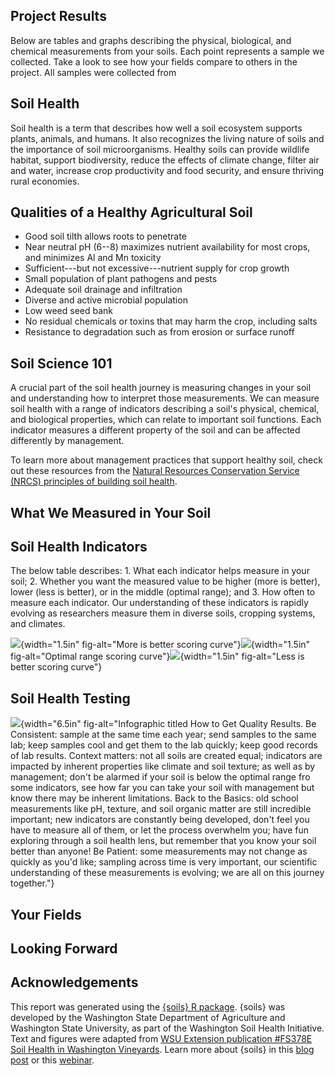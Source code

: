 <!--section:project_results-->
## Project Results

Below are tables and graphs describing the physical, biological, and chemical
measurements from your soils. Each point represents a sample we collected. Take
a look to see how your fields compare to others in the project. All samples were
collected from 

<!--section:soil_health-->
## Soil Health

Soil health is a term that describes how well a soil ecosystem supports plants,
animals, and humans. It also recognizes the living nature of soils and the
importance of soil microorganisms. Healthy soils can provide wildlife habitat,
support biodiversity, reduce the effects of climate change, filter air and
water, increase crop productivity and food security, and ensure thriving rural
economies.

<!--section:soil_qualities-->
## Qualities of a Healthy Agricultural Soil

-   Good soil tilth allows roots to penetrate
-   Near neutral pH (6--8) maximizes nutrient availability for most crops, and
    minimizes Al and Mn toxicity
-   Sufficient---but not excessive---nutrient supply for crop growth
-   Small population of plant pathogens and pests
-   Adequate soil drainage and infiltration
-   Diverse and active microbial population
-   Low weed seed bank
-   No residual chemicals or toxins that may harm the crop, including salts
-   Resistance to degradation such as from erosion or surface runoff

<!--section:soil_science-->
## Soil Science 101

A crucial part of the soil health journey is measuring changes in your soil and
understanding how to interpret those measurements. We can measure soil health
with a range of indicators describing a soil's physical, chemical, and
biological properties, which can relate to important soil functions. Each
indicator measures a different property of the soil and can be affected
differently by management.

To learn more about management practices that support healthy soil, check out
these resources from the [Natural Resources Conservation Service (NRCS)
principles of building soil
health](https://www.nrcs.usda.gov/conservation-basics/natural-resource-concerns/soils/soil-health "NRCS principles of building soil health").

<!--section:measured_soil-->
## What We Measured in Your Soil

<!--section:indicators-->
## Soil Health Indicators

The below table describes: 1. What each indicator helps measure in your soil; 2.
Whether you want the measured value to be higher (more is better), lower (less
is better), or in the middle (optimal range); and 3. How often to measure each
indicator. Our understanding of these indicators is rapidly evolving as
researchers measure them in diverse soils, cropping systems, and climates.

![](https://raw.githack.com/WA-Department-of-Agriculture/soils/main/figures/curve-more.png){width="1.5in" fig-alt="More is better scoring curve"}![](https://raw.githack.com/WA-Department-of-Agriculture/soils/main/figures/curve-optimal.png){width="1.5in" fig-alt="Optimal range scoring curve"}![](https://raw.githack.com/WA-Department-of-Agriculture/soils/main/figures/curve-less.png){width="1.5in" fig-alt="Less is better scoring curve"}

<!--section:testing-->
## Soil Health Testing

![](https://raw.githack.com/WA-Department-of-Agriculture/soils/main/figures/quality-results.png){width="6.5in"
fig-alt="Infographic titled How to Get Quality Results. Be Consistent: sample at the same time each year; send samples to the same lab; keep samples cool and get them to the lab quickly; keep good records of lab results. Context matters: not all soils are created equal; indicators are impacted by inherent properties like climate and soil texture; as well as by management; don't be alarmed if your soil is below the optimal range fro some indicators, see how far you can take your soil with management but know there may be inherent limitations. Back to the Basics: old school measurements like pH, texture, and soil organic matter are still incredible important; new indicators are constantly being developed, don't feel you have to measure all of them, or let the process overwhelm you; have fun exploring through a soil health lens, but remember that you know your soil better than anyone! Be Patient: some measurements may not change as quickly as you'd like; sampling across time is very important, our scientific understanding of these measurements is evolving; we are all on this journey together."}

<!--section:your_fields-->
## Your Fields

<!--section:looking_forward-->
## Looking Forward

<!--section:acknowledgements-->
## Acknowledgements
This report was generated using the [{soils} R
package](https://wa-department-of-agriculture.github.io/soils/). {soils} was
developed by the Washington State Department of Agriculture and Washington State
University, as part of the Washington Soil Health Initiative. Text and figures
were adapted from [WSU Extension publication #FS378E Soil Health in Washington
Vineyards](https://pubs.extension.wsu.edu/soil-health-in-washington-vineyards).
Learn more about {soils} in this [blog
post](https://washingtonsoilhealthinitiative.com/2024/03/soils-an-r-package-for-soil-health-reporting/)
or this [webinar](https://youtu.be/_8m7fTjSEOk?si=ikrCASdchiB6rDC2).
